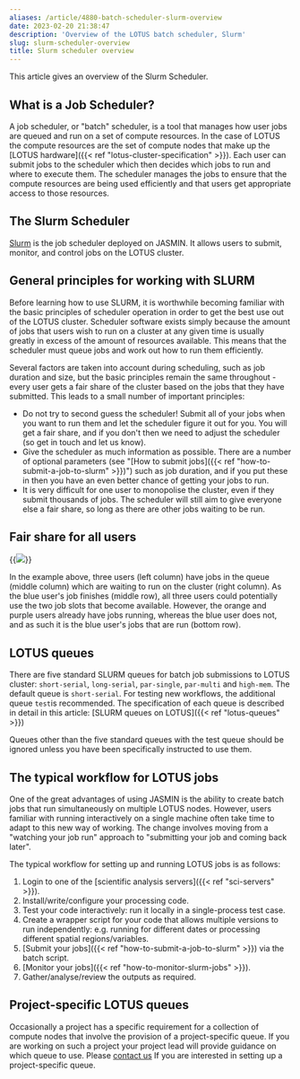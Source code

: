 ```yaml
---
aliases: /article/4880-batch-scheduler-slurm-overview
date: 2023-02-20 21:38:47
description: 'Overview of the LOTUS batch scheduler, Slurm'
slug: slurm-scheduler-overview
title: Slurm scheduler overview
---
```


This article gives an overview of the Slurm Scheduler.

## What is a Job Scheduler?

A job scheduler, or "batch" scheduler, is a tool that manages how user jobs
are queued and run on a set of compute resources. In the case of LOTUS the
compute resources are the set of compute nodes that make up the [LOTUS hardware]({{< ref "lotus-cluster-specification" >}}). Each user can submit
jobs to the scheduler which then decides which jobs to run and where to
execute them. The scheduler manages the jobs to ensure that the compute
resources are being used efficiently and that users get appropriate access to
those resources.

## The Slurm Scheduler

[Slurm](https://slurm.schedmd.com) is the job
scheduler deployed on JASMIN. It allows users to submit, monitor, and control
jobs on the LOTUS cluster.

## General principles for working with SLURM

Before learning how to use SLURM, it is worthwhile becoming familiar with the
basic principles of scheduler operation in order to get the best use out of
the LOTUS cluster. Scheduler software exists simply because the amount of jobs
that users wish to run on a cluster at any given time is usually greatly in
excess of the amount of resources available. This means that the scheduler
must queue jobs and work out how to run them efficiently.

Several factors are taken into account during scheduling, such as job duration
and size, but the basic principles remain the same throughout - every user
gets a fair share of the cluster based on the jobs that they have submitted.
This leads to a small number of important principles:

  * Do not try to second guess the scheduler! Submit all of your jobs when you want to run them and let the scheduler figure it out for you. You will get a fair share, and if you don't then we need to adjust the scheduler (so get in touch and let us know).
  * Give the scheduler as much information as possible. There are a number of optional parameters (see "[How to submit jobs]({{< ref "how-to-submit-a-job-to-slurm" >}})") such as job duration, and if you put these in then you have an even better chance of getting your jobs to run.
  * It is very difficult for one user to monopolise the cluster, even if they submit thousands of jobs. The scheduler will still aim to give everyone else a fair share, so long as there are other jobs waiting to be run.

## Fair share for all users

{{<image src="img/docs/slurm-scheduler-overview/Screenshot-2023-02-20-at-21.32.28.png" caption="Example of scheduling">}}

In the example above, three users (left column) have jobs in the queue (middle column)
which are waiting to run on the cluster (right column). As the blue user's job
finishes (middle row), all three users could potentially use the two job slots
that become available. However, the orange and purple users already have jobs
running, whereas the blue user does not, and as such it is the blue user's
jobs that are run (bottom row).

## LOTUS queues

There are five standard SLURM queues for batch job submissions to LOTUS
cluster: `short-serial`, `long-serial`, `par-single`, `par-multi` and `high-mem`.
The default queue is `short-serial`. For testing new workflows, the
additional queue `test`is recommended. The specification of each queue is
described in detail in this article: [SLURM queues on LOTUS]({{< ref "lotus-queues" >}})

Queues other than the five standard queues with the test queue should be
ignored unless you have been specifically instructed to use them.

## The typical workflow for LOTUS jobs

One of the great advantages of using JASMIN is the ability to create batch
jobs that run simultaneously on multiple LOTUS nodes. However, users familiar
with running interactively on a single machine often take time to adapt to
this new way of working. The change involves moving from a "watching your job
run" approach to "submitting your job and coming back later".

The typical workflow for setting up and running LOTUS jobs is as follows:

  1. Login to one of the [scientific analysis servers]({{< ref "sci-servers" >}}).
  2. Install/write/configure your processing code.
  3. Test your code interactively: run it locally in a single-process test case.
  4. Create a wrapper script for your code that allows multiple versions to run independently: e.g. running for different dates or processing different spatial regions/variables.
  5. [Submit your jobs]({{< ref "how-to-submit-a-job-to-slurm" >}}) via the batch script.
  6. [Monitor your jobs]({{< ref "how-to-monitor-slurm-jobs" >}}).
  7. Gather/analyse/review the outputs as required.

## Project-specific LOTUS queues

Occasionally a project has a specific requirement for a collection of compute
nodes that involve the provision of a project-specific queue. If you are
working on such a project your project lead will provide guidance on which
queue to use. Please [contact us](http://www.jasmin.ac.uk/help/contact/) If
you are interested in setting up a project-specific queue.

